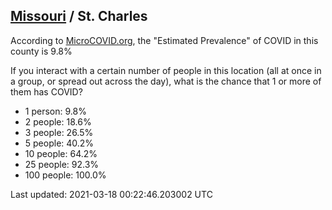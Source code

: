 
## [Missouri](/united-states/missouri) / St. Charles

According to [MicroCOVID.org](http://microcovid.org),
the "Estimated Prevalence" of COVID in this county is 9.8%

If you interact with a certain number of people in this location
(all at once in a group, or spread out across the day), what is the chance that
1 or more of them has COVID?

- 1 person: 9.8%
- 2 people: 18.6%
- 3 people: 26.5%
- 5 people: 40.2%
- 10 people: 64.2%
- 25 people: 92.3%
- 100 people: 100.0%

Last updated: 2021-03-18 00:22:46.203002 UTC

